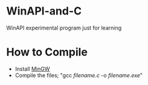 # WinAPI-and-C
WinAPI experimental program just for learning

# How to Compile
* Install [MinGW](http://www.mingw.org/)
* Compile the files; "gcc *filename.c* -o *filename.exe*"

